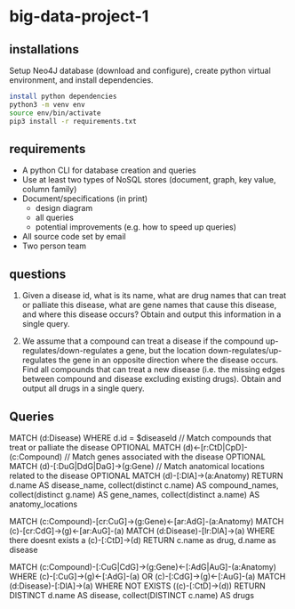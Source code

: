 # big-data-project-1

## installations
Setup Neo4J database (download and configure), create python virtual environment, and install dependencies.

```bash
install python dependencies
python3 -m venv env
source env/bin/activate
pip3 install -r requirements.txt
```

## requirements
- A python CLI for database creation and queries
- Use at least two types of NoSQL stores (document, graph, key value, column family)
- Document/specifications (in print)
  - design diagram
  - all queries
  - potential improvements (e.g. how to speed up queries)
- All source code set by email
- Two person team

## questions
1. Given a disease id, what is its name,
what are drug names that can treat or
palliate this disease, what are gene
names that cause this disease, and
where this disease occurs? Obtain and
output this information in a single query.

2. We assume that a compound can treat a disease if the
compound up-regulates/down-regulates a gene, but the location down-regulates/up-regulates the gene in an opposite direction where the disease occurs. Find all compounds that can treat a new disease (i.e. the missing edges between compound and disease excluding existing drugs). Obtain and output all drugs in
a single query.

## Queries
MATCH (d:Disease)
WHERE d.id = $diseaseId
// Match compounds that treat or palliate the disease
OPTIONAL MATCH (d)<-[r:CtD|CpD]-(c:Compound)
// Match genes associated with the disease
OPTIONAL MATCH (d)-[:DuG|DdG|DaG]->(g:Gene)
// Match anatomical locations related to the disease
OPTIONAL MATCH (d)-[:DlA]->(a:Anatomy)
RETURN d.name AS disease_name,
       collect(distinct c.name) AS compound_names,
       collect(distinct g.name) AS gene_names,
       collect(distinct a.name) AS anatomy_locations

MATCH (c:Compound)-[cr:CuG]->(g:Gene)<-[ar:AdG]-(a:Anatomy)
MATCH (c)-[cr:CdG]->(g)<-[ar:AuG]-(a)
MATCH (d:Disease)-[lr:DlA]->(a)
WHERE there doesnt exists a (c)-[:CtD]->(d)
RETURN c.name as drug, d.name as disease

MATCH (c:Compound)-[:CuG|CdG]->(g:Gene)<-[:AdG|AuG]-(a:Anatomy)
WHERE (c)-[:CuG]->(g)<-[:AdG]-(a)
   OR (c)-[:CdG]->(g)<-[:AuG]-(a)
MATCH (d:Disease)-[:DlA]->(a)
WHERE NOT EXISTS ((c)-[:CtD]->(d))
RETURN DISTINCT d.name AS disease, collect(DISTINCT c.name) AS drugs



